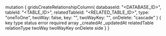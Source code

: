 mutation {
    gridsCreateRelationshipColumn(
        databaseId: "<DATABASE_ID>",
        tableId: "<TABLE_ID>",
        relatedTableId: "<RELATED_TABLE_ID>",
        type: "oneToOne",
        twoWay: false,
        key: "",
        twoWayKey: "",
        onDelete: "cascade"
    ) {
        key
        type
        status
        error
        required
        array
        _createdAt
        _updatedAt
        relatedTable
        relationType
        twoWay
        twoWayKey
        onDelete
        side
    }
}
